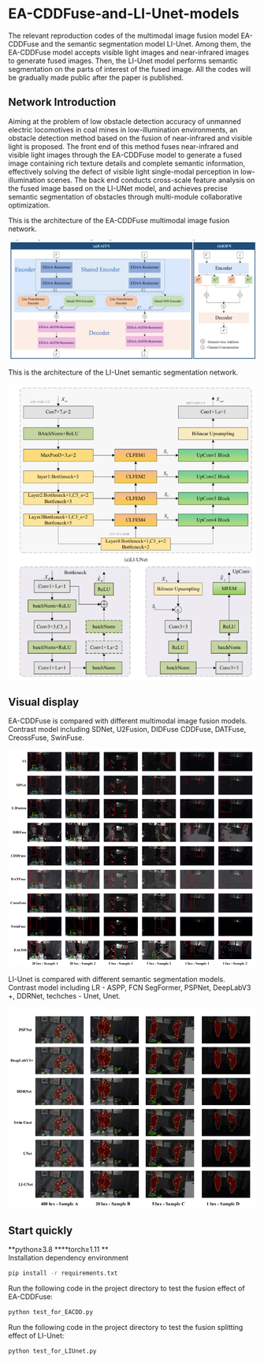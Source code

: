 # EA-CDDFuse-and-LI-Unet-models
The relevant reproduction codes of the multimodal image fusion model EA-CDDFuse and the semantic segmentation model LI-Unet. Among them, the EA-CDDFuse model accepts visible light images and near-infrared images to generate fused images. Then, the LI-Unet model performs semantic segmentation on the parts of interest of the fused image. All the codes will be gradually made public after the paper is published.

## Network Introduction
Aiming at the problem of low obstacle detection accuracy of unmanned electric locomotives in coal mines in low-illumination environments, an obstacle detection method based on the fusion of near-infrared and visible light is proposed. The front end of this method fuses near-infrared and visible light images through the EA-CDDFuse model to generate a fused image containing rich texture details and complete semantic information, effectively solving the defect of visible light single-modal perception in low-illumination scenes. The back end conducts cross-scale feature analysis on the fused image based on the LI-UNet model, and achieves precise semantic segmentation of obstacles through multi-module collaborative optimization.

This is the architecture of the EA-CDDFuse multimodal image fusion network.

![](./figures/EACDDFuse.png?msec=1759325406919)

This is the architecture of the LI-Unet semantic segmentation network.

![](./figures/LIUnet.png?msec=1759325406919)

## Visual display
EA-CDDFuse is compared with different multimodal image fusion models.  
Contrast model including SDNet, U2Fusion, DIDFuse CDDFuse, DATFuse, CreossFuse, SwinFuse.

![](./figures/EACDDFuse_compare.png?msec=1759325406919)

LI-Unet is compared with different semantic segmentation models.   
Contrast model including LR - ASPP, FCN SegFormer, PSPNet, DeepLabV3 +, DDRNet, techches - Unet, Unet.

![](./figures/LIunet_compare.png?msec=1759325406919)

## Start quickly
**python≥3.8 ****torch≥1.11 **  
Installation dependency environment  
```bash
pip install -r requirements.txt
```
Run the following code in the project directory to test the fusion effect of EA-CDDFuse:

```bash
python test_for_EACDD.py
```

Run the following code in the project directory to test the fusion splitting effect of LI-Unet:

```bash
python test_for_LIUnet.py
```
